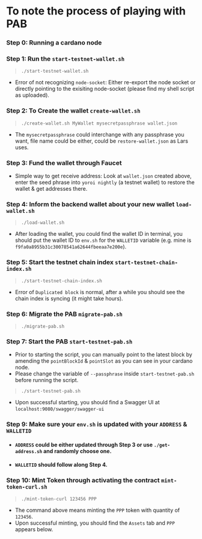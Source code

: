 # To note the process of playing with PAB

### Step 0: Running a cardano node

### Step 1: Run the `start-testnet-wallet.sh`
>```
>./start-testnet-wallet.sh
>```
* Error of not recognizing `node-socket`: Either re-export the node socket or directly pointing to the exisiting node-socket (please find my shell script as uploaded).

### Step 2: To Create the wallet `create-wallet.sh`
>```
>./create-wallet.sh MyWallet mysecretpassphrase wallet.json
>```
* The `mysecretpassphrase` could interchange with any passphrase you want, file name could be either, could be `restore-wallet.json` as Lars uses.

### Step 3: Fund the wallet through Faucet
* Simple way to get receive address: Look at `wallet.json` created above, enter the seed phrase into `yoroi nightly` (a testnet wallet) to restore the wallet & get addresses there.

### Step 4: Inform the backend wallet about your new wallet `load-wallet.sh`
>```
>./load-wallet.sh
>```
* After loading the wallet, you could find the wallet ID in terminal, you should put the wallet ID to `env.sh` for the `WALLETID` variable (e.g. mine is `f9fa0a8955b31c30078541a62644fbeeaa7e200e`).

### Step 5: Start the testnet chain index `start-testnet-chain-index.sh`
>```
>./start-testnet-chain-index.sh
>```
* Error of `Duplicated block` is normal, after a while you should see the chain index is syncing (it might take hours).

### Step 6: Migrate the PAB `migrate-pab.sh`
>```
>./migrate-pab.sh
>```

### Step 7: Start the PAB `start-testnet-pab.sh`
* Prior to starting the script, you can manually point to the latest block by amending the `pointBlockId` & `pointSlot` as you can see in your cardano node.
* Please change the variable of `--passphrase` inside `start-testnet-pab.sh` before running the script.
>```
>./start-testnet-pab.sh
>```
* Upon successful starting, you should find a Swagger UI at `localhost:9080/swagger/swagger-ui`

### Step 9: Make sure your `env.sh` is updated with your `ADDRESS` & `WALLETID`
* #### `ADDRESS` could be either updated through Step 3 or use `./get-address.sh` and randomly choose one.
* #### `WALLETID` should follow along Step 4.

### Step 10: Mint Token through activating the contract `mint-token-curl.sh`
>```
>./mint-token-curl 123456 PPP
>```
* The command above means minting the `PPP` token with quantity of `123456`.
* Upon successful minting, you should find the `Assets` tab and `PPP` appears below.
